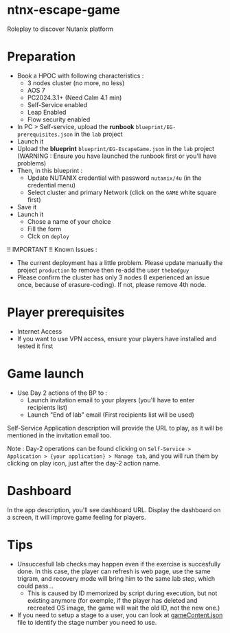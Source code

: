 # ntnx-escape-game
Roleplay to discover Nutanix platform

# Preparation
- Book a HPOC with following characteristics : 
    - 3 nodes cluster (no more, no less)
    - AOS 7
    - PC2024.3.1+ (Need Calm 4.1 min)
    - Self-Service enabled
    - Leap Enabled
    - Flow security enabled
- In PC > Self-service, upload the **runbook**  `blueprint/EG-prerequisites.json` in the `lab` project 
- Launch it
- Upload the **blueprint** `blueprint/EG-EscapeGame.json` in the `lab` project (WARNING : Ensure you have launched the runbook first or you'll have problems)
- Then, in this blueprint :
  - Update NUTANIX credential with password `nutanix/4u` (in the credential menu)
  - Select cluster and primary Network (click on the `GAME` white square first)
- Save it
- Launch it
  - Chose a name of your choice
  - Fill the form
  - Clck on `deploy`

!! IMPORTANT !! Known Issues : 
 - The current deployment has a little problem. Please update manually the project `production` to remove then re-add the user `thebadguy`
 - Please confirm the cluster has only 3 nodes (I experienced an issue once, because of erasure-coding). If not, please remove 4th node.

# Player prerequisites
- Internet Access
- If you want to use VPN access, ensure your players have installed and tested it first

# Game launch
- Use Day 2 actions of the BP to :
  - Launch invitation email to your players (you'll have to enter recipients list)
  - Launch "End of lab" email (First recipients list will be used)

Self-Service Application description will provide the URL to play, as it will be mentioned in the invitation email too.

Note : Day-2 operations can be found clicking on `Self-Service > Application > {your application} > Manage tab`, and you will run them by clicking on play icon, just after the day-2 action name.

# Dashboard

In the app description, you'll see dashboard URL. Display the dashboard on a screen, it will improve game feeling for players.

# Tips
- Unsuccesfull lab checks may happen even if the exercise is succesfully done. In this case, the player can refresh is web page, use the same trigram, and recovery mode will bring him to the same lab step, which could pass...
  - This is caused by ID memorized by script during execution, but not existing anymore (for exemple, if the player has deleted and recreated OS image, the game will wait the old ID, not the new one.)
- If you need to setup a stage to a user, you can look at [gameContent.json](gameContent.json) file to identify the stage number you need to use. 

